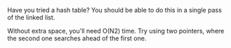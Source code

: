 Have you tried a hash table? You should be able to do this in a single pass of the linked list.

Without extra space, you'll need O(N2) time. Try using two pointers, where the second one searches ahead of the first one.
